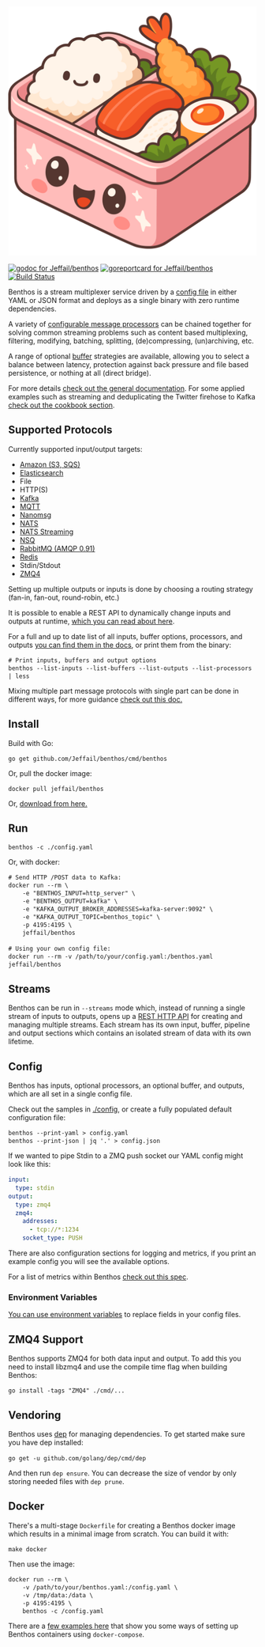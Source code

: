 ![Benthos](icon.png "Benthos")

[![godoc for Jeffail/benthos][1]][2]
[![goreportcard for Jeffail/benthos][3]][4]
[![Build Status][travis-badge]][travis-url]

Benthos is a stream multiplexer service driven by a [config file](config) in
either YAML or JSON format and deploys as a single binary with zero runtime
dependencies.

A variety of [configurable message processors][10] can be chained together for
solving common streaming problems such as content based multiplexing, filtering,
modifying, batching, splitting, (de)compressing, (un)archiving, etc.

A range of optional [buffer][12] strategies are available, allowing you to
select a balance between latency, protection against back pressure and file
based persistence, or nothing at all (direct bridge).

For more details [check out the general documentation][general-docs]. For some
applied examples such as streaming and deduplicating the Twitter firehose to
Kafka [check out the cookbook section][cookbook-docs].

## Supported Protocols

Currently supported input/output targets:

- [Amazon (S3, SQS)][amazons3]
- [Elasticsearch][elasticsearch]
- File
- HTTP(S)
- [Kafka][kafka]
- [MQTT][mqtt]
- [Nanomsg][nanomsg]
- [NATS][nats]
- [NATS Streaming][natsstreaming]
- [NSQ][nsq]
- [RabbitMQ (AMQP 0.91)][rabbitmq]
- [Redis][redis]
- Stdin/Stdout
- [ZMQ4][zmq]

Setting up multiple outputs or inputs is done by choosing a routing strategy
(fan-in, fan-out, round-robin, etc.)

It is possible to enable a REST API to dynamically change inputs and outputs at
runtime, [which you can read about here][11].

For a full and up to date list of all inputs, buffer options, processors, and
outputs [you can find them in the docs][7], or print them from the binary:

```
# Print inputs, buffers and output options
benthos --list-inputs --list-buffers --list-outputs --list-processors | less
```

Mixing multiple part message protocols with single part can be done in different
ways, for more guidance [check out this doc.][5]

## Install

Build with Go:

``` shell
go get github.com/Jeffail/benthos/cmd/benthos
```

Or, pull the docker image:

``` shell
docker pull jeffail/benthos
```

Or, [download from here.](https://github.com/Jeffail/benthos/releases)

## Run

``` shell
benthos -c ./config.yaml
```

Or, with docker:

``` shell
# Send HTTP /POST data to Kafka:
docker run --rm \
	-e "BENTHOS_INPUT=http_server" \
	-e "BENTHOS_OUTPUT=kafka" \
	-e "KAFKA_OUTPUT_BROKER_ADDRESSES=kafka-server:9092" \
	-e "KAFKA_OUTPUT_TOPIC=benthos_topic" \
	-p 4195:4195 \
	jeffail/benthos

# Using your own config file:
docker run --rm -v /path/to/your/config.yaml:/benthos.yaml jeffail/benthos
```

## Streams

Benthos can be run in `--streams` mode which, instead of running a single stream
of inputs to outputs, opens up a [REST HTTP API][streams-api] for creating and
managing multiple streams. Each stream has its own input, buffer, pipeline and
output sections which contains an isolated stream of data with its own lifetime.

## Config

Benthos has inputs, optional processors, an optional buffer, and outputs, which
are all set in a single config file.

Check out the samples in [./config](config), or create a fully populated default
configuration file:

``` shell
benthos --print-yaml > config.yaml
benthos --print-json | jq '.' > config.json
```

If we wanted to pipe Stdin to a ZMQ push socket our YAML config might look like
this:

``` yaml
input:
  type: stdin
output:
  type: zmq4
  zmq4:
    addresses:
      - tcp://*:1234
    socket_type: PUSH
```

There are also configuration sections for logging and metrics, if you print an
example config you will see the available options.

For a list of metrics within Benthos [check out this spec][6].

### Environment Variables

[You can use environment variables][8] to replace fields in your config files.

## ZMQ4 Support

Benthos supports ZMQ4 for both data input and output. To add this you need to
install libzmq4 and use the compile time flag when building Benthos:

``` shell
go install -tags "ZMQ4" ./cmd/...
```

## Vendoring

Benthos uses [dep][dep] for managing dependencies. To get started make sure you
have dep installed:

`go get -u github.com/golang/dep/cmd/dep`

And then run `dep ensure`. You can decrease the size of vendor by only storing
needed files with `dep prune`.

## Docker

There's a multi-stage `Dockerfile` for creating a Benthos docker image which
results in a minimal image from scratch. You can build it with:

``` shell
make docker
```

Then use the image:

``` shell
docker run --rm \
	-v /path/to/your/benthos.yaml:/config.yaml \
	-v /tmp/data:/data \
	-p 4195:4195 \
	benthos -c /config.yaml
```

There are a [few examples here][9] that show you some ways of setting up Benthos
containers using `docker-compose`.

[1]: https://godoc.org/github.com/Jeffail/benthos?status.svg
[2]: https://godoc.org/github.com/Jeffail/benthos
[3]: https://goreportcard.com/badge/github.com/Jeffail/benthos
[4]: https://goreportcard.com/report/Jeffail/benthos
[5]: resources/docs/multipart.md
[6]: resources/docs/metrics.md
[7]: resources/docs/README.md
[8]: resources/docs/config_interpolation.md
[9]: resources/docker/compose_examples
[10]: resources/docs/processors/README.md
[11]: resources/docs/dynamic_inputs_and_outputs.md
[12]: resources/docs/buffers/README.md
[streams-api]: resources/docs/api/streams.md
[general-docs]: resources/docs/README.md#benthos
[cookbook-docs]: resources/docs/cookbook/README.md
[travis-badge]: https://travis-ci.org/Jeffail/benthos.svg?branch=master
[travis-url]: https://travis-ci.org/Jeffail/benthos
[dep]: https://github.com/golang/dep
[amazons3]: https://aws.amazon.com/s3/
[zmq]: http://zeromq.org/
[nanomsg]: http://nanomsg.org/
[rabbitmq]: https://www.rabbitmq.com/
[mqtt]: http://mqtt.org/
[nsq]: http://nsq.io/
[nats]: http://nats.io/
[natsstreaming]: https://nats.io/documentation/streaming/nats-streaming-intro/
[redis]: https://redis.io/
[kafka]: https://kafka.apache.org/
[elasticsearch]: https://www.elastic.co/
